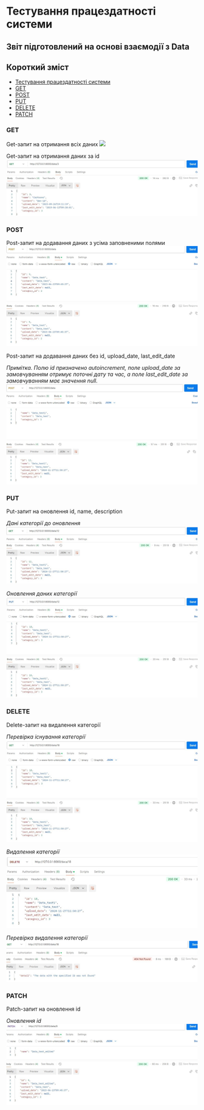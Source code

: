 # Тестування працездатності системи

## Звіт підготовлений на основі взаємодії з Data

## Короткий зміст

- [Тестування працездатності системи](#тестування-працездатності-системи)
- [GET](#get)
- [POST](#post)
- [PUT](#put)
- [DELETE](#delete)
- [PATCH](#patch)

### GET

Get-запит на отримання всіх даних
![](./images/getData.jpg)

Get-запит на отримання даних за id
![](./images/getDataId.jpg)

### POST
Post-запит на додавання даних з усіма заповненими полями
![](./images/Filled_Post.jpg)

Post-запит на додавання даних без id, upload_date, last_edit_date

*Примітка. Полю id призначено autoincrement, поле upload_date за замовчуванням отримує поточні дату та час, а поле last_edit_date за замовчуванням має значення null.*
![](./images/NoIdPost.jpg)

### PUT
Put-запит на оновлення id, name, description

*Дані категорії до оновлення*
![](./images/GetForPut.jpg)

*Оновлення даних категорії*
![](./images/put.jpg)

### DELETE
Delete-запит на видалення категорії

*Перевірка існування категорії*
![](./images/getForDelete.jpg)

*Видалення категорії*
![](./images/delete.jpg)

*Перевірка видалення категорії*
![](./images/Delete_approved.jpg)

### PATCH
Patch-запит на оновлення id

*Оновлення id*
![](./images/PatchName.jpg)
















